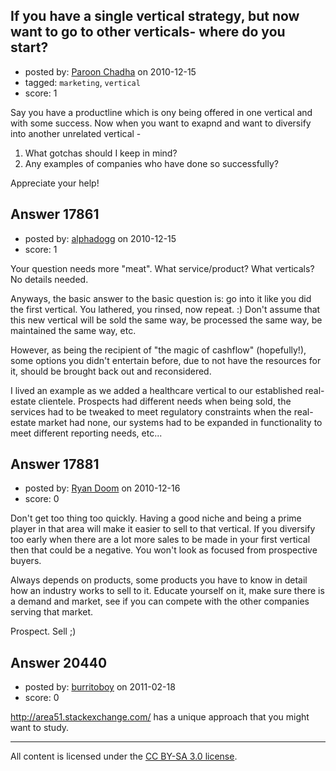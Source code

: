 ## If you have a single vertical strategy, but now want to go to other verticals- where do you start?

- posted by: [Paroon Chadha](https://stackexchange.com/users/-1/5991-paroon-chadha) on 2010-12-15
- tagged: `marketing`, `vertical`
- score: 1

Say you have a productline which is ony being offered in one vertical and with some success. Now when you want to exapnd and want to diversify into another unrelated vertical - 

1) What gotchas should I keep in mind?
2) Any examples of companies who have done so successfully?

Appreciate your help!


## Answer 17861

- posted by: [alphadogg](https://stackexchange.com/users/-1/3197-alphadogg) on 2010-12-15
- score: 1

Your question needs more "meat". What service/product? What verticals? No details needed.

Anyways, the basic answer to the basic question is: go into it like you did the first vertical. You lathered, you rinsed, now repeat. :) Don't assume that this new vertical will be sold the same way, be processed the same way, be maintained the same way, etc.

However, as being the recipient of "the magic of cashflow" (hopefully!), some options you didn't entertain before, due to not have the resources for it, should be brought back out and reconsidered.

I lived an example as we added a healthcare vertical to our established real-estate clientele. Prospects had different needs when being sold, the services had to be tweaked to meet regulatory constraints when the real-estate market had none, our systems had to be expanded in functionality to meet different reporting needs, etc...


## Answer 17881

- posted by: [Ryan Doom](https://stackexchange.com/users/-1/5655-ryan-doom) on 2010-12-16
- score: 0

Don't get too thing too quickly.  Having a good niche and being a prime player in that area will make it easier to sell to that vertical.  If you diversify too early when there are a lot more sales to be made in your first vertical then that could be a negative.  You won't look as focused from prospective buyers.

Always depends on products, some products you have to know in detail how an industry works to sell to it.  Educate yourself on it, make sure there is a demand and  market, see if you can compete with the other companies serving that market.  

Prospect. Sell ;)


## Answer 20440

- posted by: [burritoboy](https://stackexchange.com/users/-1/7868-burritoboy) on 2011-02-18
- score: 0

http://area51.stackexchange.com/ has a unique approach that you might want to study.



---

All content is licensed under the [CC BY-SA 3.0 license](https://creativecommons.org/licenses/by-sa/3.0/).
